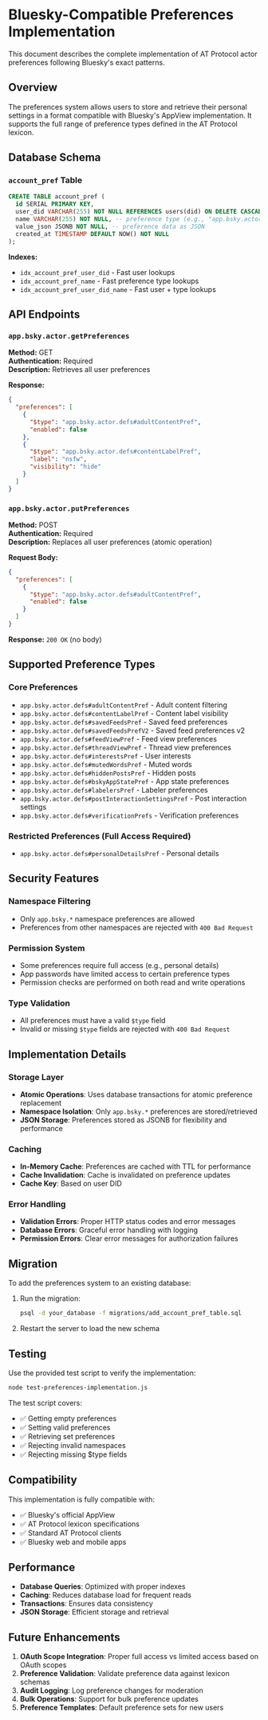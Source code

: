 # Bluesky-Compatible Preferences Implementation

This document describes the complete implementation of AT Protocol actor preferences following Bluesky's exact patterns.

## Overview

The preferences system allows users to store and retrieve their personal settings in a format compatible with Bluesky's AppView implementation. It supports the full range of preference types defined in the AT Protocol lexicon.

## Database Schema

### `account_pref` Table

```sql
CREATE TABLE account_pref (
  id SERIAL PRIMARY KEY,
  user_did VARCHAR(255) NOT NULL REFERENCES users(did) ON DELETE CASCADE,
  name VARCHAR(255) NOT NULL, -- preference type (e.g., "app.bsky.actor.defs#adultContentPref")
  value_json JSONB NOT NULL, -- preference data as JSON
  created_at TIMESTAMP DEFAULT NOW() NOT NULL
);
```

**Indexes:**
- `idx_account_pref_user_did` - Fast user lookups
- `idx_account_pref_name` - Fast preference type lookups  
- `idx_account_pref_user_did_name` - Fast user + type lookups

## API Endpoints

### `app.bsky.actor.getPreferences`

**Method:** GET  
**Authentication:** Required  
**Description:** Retrieves all user preferences

**Response:**
```json
{
  "preferences": [
    {
      "$type": "app.bsky.actor.defs#adultContentPref",
      "enabled": false
    },
    {
      "$type": "app.bsky.actor.defs#contentLabelPref", 
      "label": "nsfw",
      "visibility": "hide"
    }
  ]
}
```

### `app.bsky.actor.putPreferences`

**Method:** POST  
**Authentication:** Required  
**Description:** Replaces all user preferences (atomic operation)

**Request Body:**
```json
{
  "preferences": [
    {
      "$type": "app.bsky.actor.defs#adultContentPref",
      "enabled": false
    }
  ]
}
```

**Response:** `200 OK` (no body)

## Supported Preference Types

### Core Preferences
- `app.bsky.actor.defs#adultContentPref` - Adult content filtering
- `app.bsky.actor.defs#contentLabelPref` - Content label visibility
- `app.bsky.actor.defs#savedFeedsPref` - Saved feed preferences
- `app.bsky.actor.defs#savedFeedsPrefV2` - Saved feed preferences v2
- `app.bsky.actor.defs#feedViewPref` - Feed view preferences
- `app.bsky.actor.defs#threadViewPref` - Thread view preferences
- `app.bsky.actor.defs#interestsPref` - User interests
- `app.bsky.actor.defs#mutedWordsPref` - Muted words
- `app.bsky.actor.defs#hiddenPostsPref` - Hidden posts
- `app.bsky.actor.defs#bskyAppStatePref` - App state preferences
- `app.bsky.actor.defs#labelersPref` - Labeler preferences
- `app.bsky.actor.defs#postInteractionSettingsPref` - Post interaction settings
- `app.bsky.actor.defs#verificationPrefs` - Verification preferences

### Restricted Preferences (Full Access Required)
- `app.bsky.actor.defs#personalDetailsPref` - Personal details

## Security Features

### Namespace Filtering
- Only `app.bsky.*` namespace preferences are allowed
- Preferences from other namespaces are rejected with `400 Bad Request`

### Permission System
- Some preferences require full access (e.g., personal details)
- App passwords have limited access to certain preference types
- Permission checks are performed on both read and write operations

### Type Validation
- All preferences must have a valid `$type` field
- Invalid or missing `$type` fields are rejected with `400 Bad Request`

## Implementation Details

### Storage Layer
- **Atomic Operations**: Uses database transactions for atomic preference replacement
- **Namespace Isolation**: Only `app.bsky.*` preferences are stored/retrieved
- **JSON Storage**: Preferences stored as JSONB for flexibility and performance

### Caching
- **In-Memory Cache**: Preferences are cached with TTL for performance
- **Cache Invalidation**: Cache is invalidated on preference updates
- **Cache Key**: Based on user DID

### Error Handling
- **Validation Errors**: Proper HTTP status codes and error messages
- **Database Errors**: Graceful error handling with logging
- **Permission Errors**: Clear error messages for authorization failures

## Migration

To add the preferences system to an existing database:

1. Run the migration:
   ```bash
   psql -d your_database -f migrations/add_account_pref_table.sql
   ```

2. Restart the server to load the new schema

## Testing

Use the provided test script to verify the implementation:

```bash
node test-preferences-implementation.js
```

The test script covers:
- ✅ Getting empty preferences
- ✅ Setting valid preferences
- ✅ Retrieving set preferences
- ✅ Rejecting invalid namespaces
- ✅ Rejecting missing $type fields

## Compatibility

This implementation is fully compatible with:
- ✅ Bluesky's official AppView
- ✅ AT Protocol lexicon specifications
- ✅ Standard AT Protocol clients
- ✅ Bluesky web and mobile apps

## Performance

- **Database Queries**: Optimized with proper indexes
- **Caching**: Reduces database load for frequent reads
- **Transactions**: Ensures data consistency
- **JSON Storage**: Efficient storage and retrieval

## Future Enhancements

1. **OAuth Scope Integration**: Proper full access vs limited access based on OAuth scopes
2. **Preference Validation**: Validate preference data against lexicon schemas
3. **Audit Logging**: Log preference changes for moderation
4. **Bulk Operations**: Support for bulk preference updates
5. **Preference Templates**: Default preference sets for new users